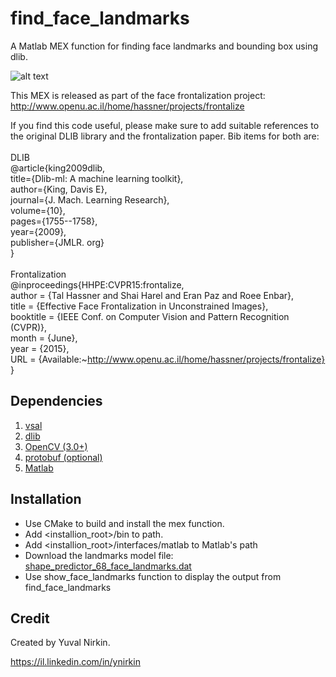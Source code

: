 # find_face_landmarks
A Matlab MEX function for finding face landmarks and bounding box using dlib.

![alt text](https://3.bp.blogspot.com/-bk69Sd5LTHk/V25XMfVMY1I/AAAAAAAAC9A/jiP6e5geTUQxAo8WCp36Z3L3CqlWqzbxgCLcB/s400/076_small_landmarks.PNG "Demonstration")

This MEX is released as part of the face frontalization project:
http://www.openu.ac.il/home/hassner/projects/frontalize

If you find this code useful, please make sure to add suitable references to the original DLIB library and the frontalization paper. Bib items for both are:<br />
<br />
DLIB<br />
@article{king2009dlib,<br />
  title={Dlib-ml: A machine learning toolkit},<br />
  author={King, Davis E},<br />
  journal={J. Mach. Learning Research},<br />
  volume={10},<br />
  pages={1755--1758},<br />
  year={2009},<br />
  publisher={JMLR. org}<br />
}<br />
<br />
Frontalization<br />
@inproceedings{HHPE:CVPR15:frontalize,<br />
 author    = {Tal Hassner and Shai Harel and Eran Paz and Roee Enbar},<br />
 title     = {Effective Face Frontalization in Unconstrained Images},<br />
 booktitle = {IEEE Conf. on Computer Vision and Pattern Recognition (CVPR)},<br />
 month	=  {June},<br />
 year 	= {2015},<br />
 URL 	= {Available:~http://www.openu.ac.il/home/hassner/projects/frontalize}<br />
}<br />

## Dependencies
1. [vsal](https://github.com/YuvalNirkin/vsal)
2. [dlib](http://dlib.net/)
3. [OpenCV (3.0+)](http://opencv.org/)
4. [protobuf (optional)](https://github.com/google/protobuf)
5. [Matlab](http://www.mathworks.com/products/matlab/)

## Installation
- Use CMake to build and install the mex function.
- Add <installion_root>/bin to path.
- Add <installion_root>/interfaces/matlab to Matlab's path
- Download the landmarks model file: [shape_predictor_68_face_landmarks.dat](http://dlib.net/files/shape_predictor_68_face_landmarks.dat.bz2)
- Use show_face_landmarks function to display the output from find_face_landmarks

## Credit
Created by Yuval Nirkin.

https://il.linkedin.com/in/ynirkin
